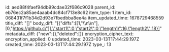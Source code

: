 id: aed88f4faef94db99cdae32f686c9028
parent_id: eb76ec2a85ae4aaab4dc84cf713e8c62
item_type: 1
item_id: 068431f7f1b34d2d93e7fbedbba8ee4a
item_updated_time: 1678729468559
title_diff: "[]"
body_diff: "[{\"diffs\":[[1,\"\\\n\\\n\"],[0,\"https://github.c\"]],\"start1\":0,\"start2\":0,\"length1\":16,\"length2\":18}]"
metadata_diff: {"new":{},"deleted":[]}
encryption_cipher_text: 
encryption_applied: 0
updated_time: 2023-03-13T17:44:29.197Z
created_time: 2023-03-13T17:44:29.197Z
type_: 13